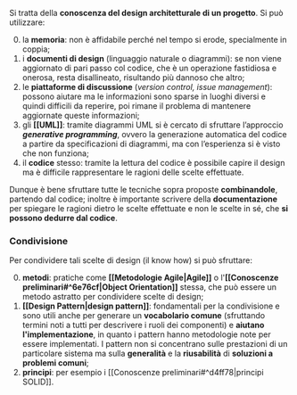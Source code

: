 Si tratta della **conoscenza del design architetturale di un progetto**. Si può utilizzare:

0. la **memoria**: non è affidabile perché nel tempo si erode, specialmente in coppia;
1. i **documenti di design** (linguaggio naturale o diagrammi): se non viene aggiornato di pari passo col codice, che è un operazione fastidiosa e onerosa, resta disallineato, risultando più dannoso che altro;
2. le **piattaforme di discussione** (*version control, issue management*): possono aiutare ma le informazioni sono sparse in luoghi diversi e quindi difficili da reperire, poi rimane il problema di mantenere aggiornate queste informazioni;
3. gli **[[UML]]**: tramite diagrammi UML si è cercato di sfruttare l’approccio _**generative programming**_, ovvero la generazione automatica del codice a partire da specificazioni di diagrammi, ma con l’esperienza si è visto che non funziona;
4. il **codice** stesso: tramite la lettura del codice è possibile capire il design ma è difficile rappresentare le ragioni delle scelte effettuate.

Dunque è bene sfruttare tutte le tecniche sopra proposte **combinandole**, partendo dal codice; inoltre è importante scrivere della **documentazione** per spiegare le ragioni dietro le scelte effettuate e non le scelte in sé, che **si possono dedurre dal codice**.

### Condivisione

Per condividere tali scelte di design (il know how) si può sfruttare:

0. **metodi**: pratiche come **[[Metodologie Agile|Agile]]** o l'**[[Conoscenze preliminari#^6e76cf|Object Orientation]]** stessa, che può essere un metodo astratto per condividere scelte di design;
1. **[[Design Pattern|design pattern]]**: fondamentali per la condivisione e sono utili anche per generare un **vocabolario comune** (sfruttando termini noti a tutti per descrivere i ruoli dei componenti) e **aiutano l'implementazione**, in quanto i pattern hanno metodologie note per essere implementati. I pattern non si concentrano sulle prestazioni di un particolare sistema ma sulla **generalità** e la **riusabilità** di **soluzioni a problemi comuni**;
2. **principi**: per esempio i [[Conoscenze preliminari#^d4ff78|principi SOLID]].